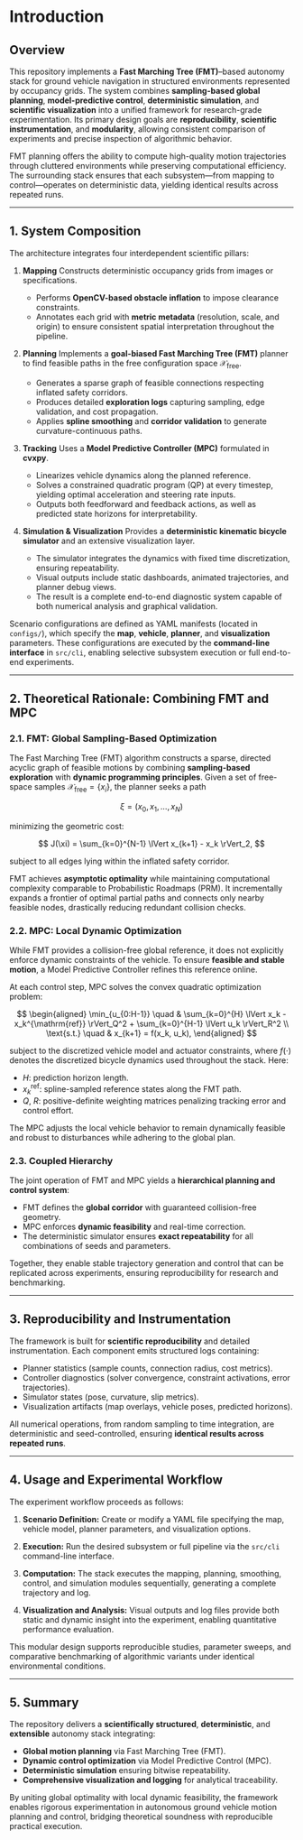 # Introduction

## Overview

This repository implements a **Fast Marching Tree (FMT)**–based autonomy stack for ground vehicle navigation in structured environments represented by occupancy grids. The system combines **sampling-based global planning**, **model-predictive control**, **deterministic simulation**, and **scientific visualization** into a unified framework for research-grade experimentation. Its primary design goals are **reproducibility**, **scientific instrumentation**, and **modularity**, allowing consistent comparison of experiments and precise inspection of algorithmic behavior.

FMT planning offers the ability to compute high-quality motion trajectories through cluttered environments while preserving computational efficiency. The surrounding stack ensures that each subsystem—from mapping to control—operates on deterministic data, yielding identical results across repeated runs.

---

## 1. System Composition

The architecture integrates four interdependent scientific pillars:

1. **Mapping**
   Constructs deterministic occupancy grids from images or specifications.

   * Performs **OpenCV-based obstacle inflation** to impose clearance constraints.
   * Annotates each grid with **metric metadata** (resolution, scale, and origin) to ensure consistent spatial interpretation throughout the pipeline.

2. **Planning**
   Implements a **goal-biased Fast Marching Tree (FMT)** planner to find feasible paths in the free configuration space $\mathcal{X}_{\mathrm{free}}$.

   * Generates a sparse graph of feasible connections respecting inflated safety corridors.
   * Produces detailed **exploration logs** capturing sampling, edge validation, and cost propagation.
   * Applies **spline smoothing** and **corridor validation** to generate curvature-continuous paths.

3. **Tracking**
   Uses a **Model Predictive Controller (MPC)** formulated in **cvxpy**.

   * Linearizes vehicle dynamics along the planned reference.
   * Solves a constrained quadratic program (QP) at every timestep, yielding optimal acceleration and steering rate inputs.
   * Outputs both feedforward and feedback actions, as well as predicted state horizons for interpretability.

4. **Simulation & Visualization**
   Provides a **deterministic kinematic bicycle simulator** and an extensive visualization layer.

   * The simulator integrates the dynamics with fixed time discretization, ensuring repeatability.
   * Visual outputs include static dashboards, animated trajectories, and planner debug views.
   * The result is a complete end-to-end diagnostic system capable of both numerical analysis and graphical validation.

Scenario configurations are defined as YAML manifests (located in `configs/`), which specify the **map**, **vehicle**, **planner**, and **visualization** parameters. These configurations are executed by the **command-line interface** in `src/cli`, enabling selective subsystem execution or full end-to-end experiments.

---

## 2. Theoretical Rationale: Combining FMT and MPC

### 2.1. FMT: Global Sampling-Based Optimization

The Fast Marching Tree (FMT) algorithm constructs a sparse, directed acyclic graph of feasible motions by combining **sampling-based exploration** with **dynamic programming principles**.
Given a set of free-space samples $\mathcal{X}_{\mathrm{free}} = \{ x_i \}$, the planner seeks a path

$$
\xi = (x_0, x_1, \dots, x_N)
$$

minimizing the geometric cost:

$$
J(\xi) = \sum_{k=0}^{N-1} \lVert x_{k+1} - x_k \rVert_2,
$$

subject to all edges lying within the inflated safety corridor.

FMT achieves **asymptotic optimality** while maintaining computational complexity comparable to Probabilistic Roadmaps (PRM). It incrementally expands a frontier of optimal partial paths and connects only nearby feasible nodes, drastically reducing redundant collision checks.

### 2.2. MPC: Local Dynamic Optimization

While FMT provides a collision-free global reference, it does not explicitly enforce dynamic constraints of the vehicle. To ensure **feasible and stable motion**, a Model Predictive Controller refines this reference online.

At each control step, MPC solves the convex quadratic optimization problem:

$$
\begin{aligned}
\min_{u_{0:H-1}} \quad & \sum_{k=0}^{H} \lVert x_k - x_k^{\mathrm{ref}} \rVert_Q^2 + \sum_{k=0}^{H-1} \lVert u_k \rVert_R^2 \\
\text{s.t.} \quad & x_{k+1} = f(x_k, u_k),
\end{aligned}
$$

subject to the discretized vehicle model and actuator constraints, where $f(\cdot)$ denotes the discretized bicycle dynamics used throughout the stack.
Here:

* $H$: prediction horizon length.
* $x_k^{\mathrm{ref}}$: spline-sampled reference states along the FMT path.
* $Q$, $R$: positive-definite weighting matrices penalizing tracking error and control effort.

The MPC adjusts the local vehicle behavior to remain dynamically feasible and robust to disturbances while adhering to the global plan.

### 2.3. Coupled Hierarchy

The joint operation of FMT and MPC yields a **hierarchical planning and control system**:

* FMT defines the **global corridor** with guaranteed collision-free geometry.
* MPC enforces **dynamic feasibility** and real-time correction.
* The deterministic simulator ensures **exact repeatability** for all combinations of seeds and parameters.

Together, they enable stable trajectory generation and control that can be replicated across experiments, ensuring reproducibility for research and benchmarking.

---

## 3. Reproducibility and Instrumentation

The framework is built for **scientific reproducibility** and detailed instrumentation.
Each component emits structured logs containing:

* Planner statistics (sample counts, connection radius, cost metrics).
* Controller diagnostics (solver convergence, constraint activations, error trajectories).
* Simulator states (pose, curvature, slip metrics).
* Visualization artifacts (map overlays, vehicle poses, predicted horizons).

All numerical operations, from random sampling to time integration, are deterministic and seed-controlled, ensuring **identical results across repeated runs**.

---

## 4. Usage and Experimental Workflow

The experiment workflow proceeds as follows:

1. **Scenario Definition:**
   Create or modify a YAML file specifying the map, vehicle model, planner parameters, and visualization options.

2. **Execution:**
   Run the desired subsystem or full pipeline via the `src/cli` command-line interface.

3. **Computation:**
   The stack executes the mapping, planning, smoothing, control, and simulation modules sequentially, generating a complete trajectory and log.

4. **Visualization and Analysis:**
   Visual outputs and log files provide both static and dynamic insight into the experiment, enabling quantitative performance evaluation.

This modular design supports reproducible studies, parameter sweeps, and comparative benchmarking of algorithmic variants under identical environmental conditions.

---

## 5. Summary

The repository delivers a **scientifically structured**, **deterministic**, and **extensible** autonomy stack integrating:

* **Global motion planning** via Fast Marching Tree (FMT).
* **Dynamic control optimization** via Model Predictive Control (MPC).
* **Deterministic simulation** ensuring bitwise repeatability.
* **Comprehensive visualization and logging** for analytical traceability.

By uniting global optimality with local dynamic feasibility, the framework enables rigorous experimentation in autonomous ground vehicle motion planning and control, bridging theoretical soundness with reproducible practical execution.

